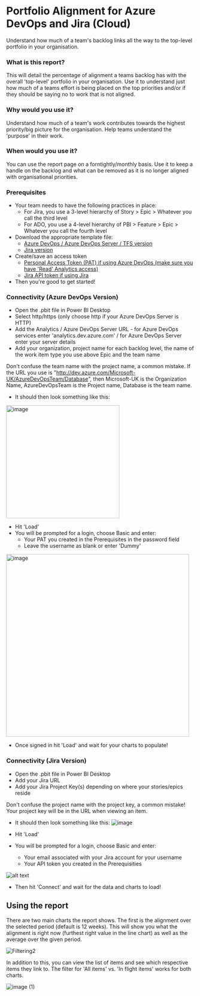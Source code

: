 # Portfolio Alignment for Azure DevOps and Jira (Cloud)
Understand how much of a team's backlog links all the way to the top-level portfolio in your organisation.

### What is this report? 
This will detail the percentage of alignment a teams backlog has with the overall 'top-level' portfolio in your organisation. Use it to understand just how much of a teams effort is being placed on the top priorities and/or if they should be saying no to work that is not aligned.

### Why would you use it? 
Understand how much of a team's work contributes towards the highest priority/big picture for the organisation. Help teams understand the 'purpose' in their work.

### When would you use it?
You can use the report page on a forntightly/monthly basis. Use it to keep a handle on the backlog and what can be removed as it is no longer aligned with organisational priorities.

### Prerequisites
* Your team needs to have the following practices in place:
  - For Jira, you use a 3-level hierarchy of Story > Epic > Whatever you call the third level
  - For ADO, you use a 4-level hierarchy of PBI > Feature > Epic > Whatever you call the fourth level
* Download the appropriate template file:
  - [Azure DevOps / Azure DevOps Server / TFS version](https://github.com/nbrown02/PortfolioAlignment/raw/refs/heads/main/Portfolio%20Alignment%20(ADO).pbit)
  - [Jira version](https://github.com/nbrown02/PortfolioAlignment/raw/refs/heads/main/Portfolio%20Alignment%20(Jira).pbit) 
* Create/save an access token 
  - [Personal Access Token (PAT) if using Azure DevOps (make sure you have 'Read' Analytics access)](https://docs.microsoft.com/en-us/azure/devops/organizations/accounts/use-personal-access-tokens-to-authenticate?view=azure-devops&tabs=Windows)
  - [Jira API token if using Jira](https://support.atlassian.com/atlassian-account/docs/manage-api-tokens-for-your-atlassian-account/)
* Then you're good to get started!

### Connectivity (Azure DevOps Version)
* Open the .pbit file in Power BI Desktop
* Select http/https (only choose http if your Azure DevOps Server is HTTP)
* Add the Analytics / Azure DevOps Server URL - for Azure DevOps services enter 'analytics.dev.azure.com' / for Azure DevOps Server enter your server details
* Add your organization, project name for each backlog level, the name of the work item type you use above Epic and the team name

Don't confuse the team name with the project name, a common mistake. If the URL you use is "http://dev.azure.com/Microsoft-UK/AzureDevOpsTeam/Database", then Microsoft-UK is the Organization Name, AzureDevOpsTeam is the Project name, Database is the team name.

* It should then look something like this:

<img width="302" alt="image" src="https://github.com/user-attachments/assets/fd0057c9-3d9a-4159-b17f-9ddbcf117961" />

* Hit 'Load' 
* You will be prompted for a login, choose Basic and enter:
  - Your PAT you created in the Prerequisites in the password field
  - Leave the username as blank or enter 'Dummy'
  
<img width="488" alt="image" src="https://github.com/user-attachments/assets/22e31394-9eee-412c-9f29-b52bedef6afe" />

* Once signed in hit 'Load' and wait for your charts to populate!

### Connectivity (Jira Version)
* Open the .pbit file in Power BI Desktop
* Add your Jira URL 
* Add your Jira Project Key(s) depending on where your stories/epics reside

Don't confuse the project name with the project key, a common mistake! Your project key will be in the URL when viewing an item.

* It should then look something like this:
![image](https://github.com/nbrown02/Capacity-Planning-Feature-Monte-Carlo/assets/29369962/2a24cc23-d6d5-4768-9bcf-12e6bf27bc58)

* Hit 'Load' 
* You will be prompted for a login, choose Basic and enter:
  - Your email associated with your Jira account for your username
  - Your API token you created in the Prerequisities

![alt text](https://raw.githubusercontent.com/nbrown02/FlowViz-Jira/main/Screenshots/Login2.png)

* Then hit 'Connect' and wait for the data and charts to load!

## Using the report
There are two main charts the report shows. The first is the alignment over the selected period (default is 12 weeks). This will show you what the alignment is right now (furthest right value in the line chart) as well as the average over the given period.

![Filtering2](https://github.com/user-attachments/assets/64987e18-7f82-4a31-bd43-9092347e7840)

In addition to this, you can view the list of items and see which respective items they link to. The filter for 'All items' vs. 'In flight items' works for both charts.

![image (1)](https://github.com/user-attachments/assets/1e228a04-0222-4d6c-8397-b1c2ceed078e)

